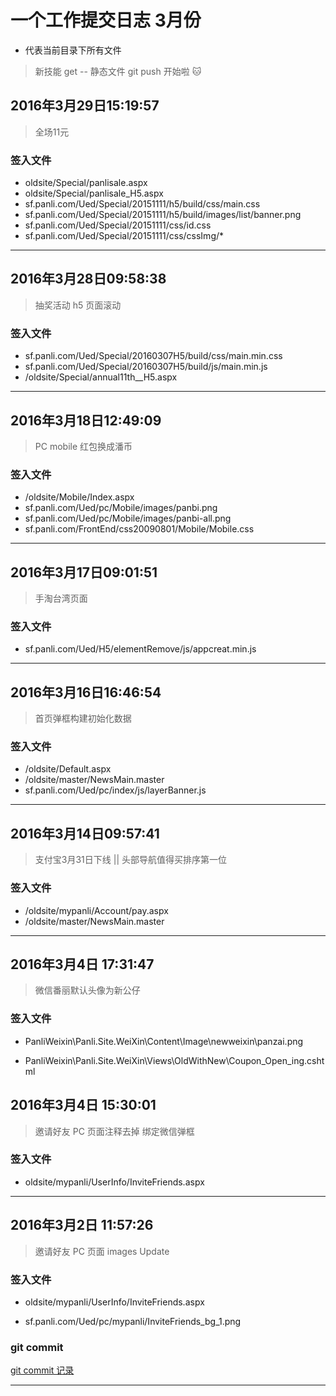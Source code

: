 # 一个工作提交日志 3月份

* 代表当前目录下所有文件

>新技能 get -- 静态文件 git push 开始啦 :cat:


## 2016年3月29日15:19:57
    
> 全场11元

### 签入文件

- oldsite/Special/panlisale.aspx
- oldsite/Special/panlisale_H5.aspx
- sf.panli.com/Ued/Special/20151111/h5/build/css/main.css
- sf.panli.com/Ued/Special/20151111/h5/build/images/list/banner.png
- sf.panli.com/Ued/Special/20151111/css/id.css
- sf.panli.com/Ued/Special/20151111/css/cssImg/*

---


## 2016年3月28日09:58:38

> 抽奖活动 h5 页面滚动

### 签入文件


- sf.panli.com/Ued/Special/20160307H5/build/css/main.min.css
- sf.panli.com/Ued/Special/20160307H5/build/js/main.min.js
- /oldsite/Special/annual11th__H5.aspx

---


## 2016年3月18日12:49:09

> PC mobile 红包换成潘币

### 签入文件

- /oldsite/Mobile/Index.aspx
- sf.panli.com/Ued/pc/Mobile/images/panbi.png
- sf.panli.com/Ued/pc/Mobile/images/panbi-all.png
- sf.panli.com/FrontEnd/css20090801/Mobile/Mobile.css


--- 


## 2016年3月17日09:01:51

> 手淘台湾页面

### 签入文件

- sf.panli.com/Ued/H5/elementRemove/js/appcreat.min.js


--- 

## 2016年3月16日16:46:54

> 首页弹框构建初始化数据

### 签入文件

- /oldsite/Default.aspx
- /oldsite/master/NewsMain.master
- sf.panli.com/Ued/pc/index/js/layerBanner.js

---



## 2016年3月14日09:57:41

> 支付宝3月31日下线  || 头部导航值得买排序第一位


### 签入文件

- /oldsite/mypanli/Account/pay.aspx
- /oldsite/master/NewsMain.master

---


## 2016年3月4日 17:31:47

> 微信番丽默认头像为新公仔

### 签入文件

- PanliWeixin\Panli.Site.WeiXin\Content\Image\newweixin\panzai.png

- PanliWeixin\Panli.Site.WeiXin\Views\OldWithNew\Coupon_Open_ing.cshtml


## 2016年3月4日 15:30:01

> 邀请好友 PC 页面注释去掉 绑定微信弹框

### 签入文件

- oldsite/mypanli/UserInfo/InviteFriends.aspx


---


## 2016年3月2日 11:57:26

> 邀请好友 PC 页面 images  Update

### 签入文件

- oldsite/mypanli/UserInfo/InviteFriends.aspx

- sf.panli.com/Ued/pc/mypanli/InviteFriends_bg_1.png


### git commit


[git commit 记录](http://github.panli.com/eason/sf.panli.com/commit/eb8e3e208b221936c90d90c59d27eb27a9dd5dc7)

---

